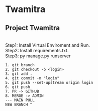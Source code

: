 # Twamitra

<h2>Project Twamitra</h2>
<br>
Step1: Install Virtual Enviroment and Run.
<br>
Step2: Install requirements.txt.
<br>
Step3: py manage.py runserver


```
1. git branch
2. git checkout -b <login>
3. git add .
4. git commit -m "login"
5. git push --set-upstream origin login
6. git push
7. PR -> GITHUB
8. MERGE -> ADMIN
--- MAIN PULL
NEW BRANCH ^

```


